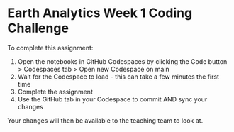 # Earth Analytics Week 1 Coding Challenge

To complete this assignment:
  1. Open the notebooks in GitHub Codespaces by clicking the Code button > Codespaces tab > Open new Codespace on main
  2. Wait for the Codespace to load - this can take a few minutes the first time
  3. Complete the assignment
  4. Use the GitHub tab in your Codespace to commit AND sync your changes

Your changes will then be available to the teaching team to look at.
